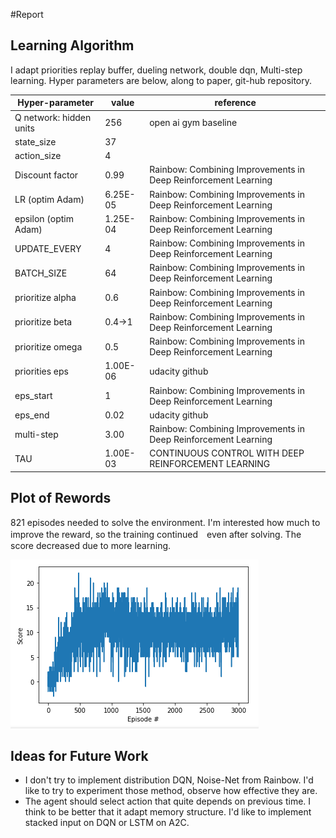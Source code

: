 [//]: # (Image References)

[image1]: scores.png "Plot Scores"

#Report

## Learning  Algorithm
I adapt priorities replay buffer, dueling network, double dqn, Multi-step learning.
Hyper parameters are below, along to paper, git-hub repository.

| Hyper-parameter         | value    | reference                                                      |
|-------------------------|----------|----------------------------------------------------------------|
| Q network: hidden units | 256      | open ai gym baseline                                           |
| state_size              | 37       |                                                                |
| action_size             | 4        |                                                                |
| Discount factor         | 0.99     | Rainbow: Combining Improvements in Deep Reinforcement Learning |
| LR (optim Adam)         | 6.25E-05 | Rainbow: Combining Improvements in Deep Reinforcement Learning |
| epsilon (optim Adam)    | 1.25E-04 | Rainbow: Combining Improvements in Deep Reinforcement Learning |
| UPDATE_EVERY            | 4        | Rainbow: Combining Improvements in Deep Reinforcement Learning |
| BATCH_SIZE              | 64       | Rainbow: Combining Improvements in Deep Reinforcement Learning |
| prioritize alpha         | 0.6      | Rainbow: Combining Improvements in Deep Reinforcement Learning |
| prioritize beta          | 0.4→1    | Rainbow: Combining Improvements in Deep Reinforcement Learning |
| prioritize omega         | 0.5      | Rainbow: Combining Improvements in Deep Reinforcement Learning |
| priorities eps           | 1.00E-06 | udacity github                                                 |
| eps_start               | 1        | Rainbow: Combining Improvements in Deep Reinforcement Learning |
| eps_end                 | 0.02     | udacity github                                                 |
| multi-step              | 3.00     | Rainbow: Combining Improvements in Deep Reinforcement Learning |
| TAU                     | 1.00E-03 | CONTINUOUS  CONTROL  WITH  DEEP  REINFORCEMENT LEARNING         |


## Plot of Rewords
821 episodes needed to solve the environment. 
I'm interested how much to improve the reward, so the training continued　even after solving.
The score decreased due to more learning.

![Plot Scores][image1]

## Ideas for Future Work
- I don't try to implement distribution DQN, Noise-Net from Rainbow.
I'd like to try to experiment those method, observe how effective they are.
- The agent should select action that quite depends on previous time. I think to be better that it adapt memory structure.
 I'd like to implement stacked input on DQN or LSTM on A2C.
